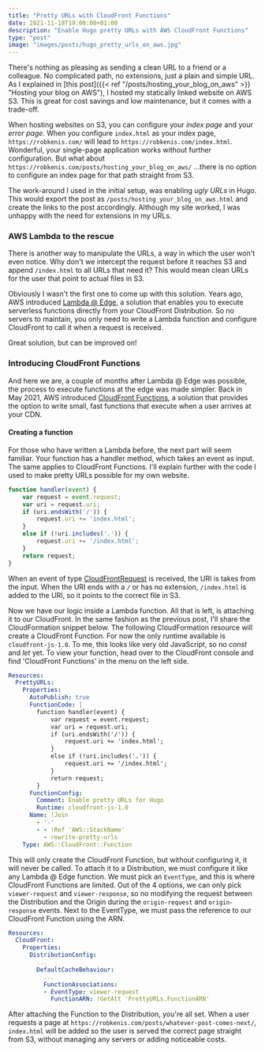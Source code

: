 ```yaml
---
title: "Pretty URLs with CloudFront Functions"
date: 2021-11-18T19:00:00+01:00
description: "Enable Hugo pretty URLs with AWS CloudFront Functions"
type: "post"
image: "images/posts/hugo_pretty_urls_on_aws.jpg"
---
```


There's nothing as pleasing as sending a clean URL to a friend or a colleague. No complicated path, no
extensions, just a plain and simple URL. As I explained in [this post]({{< ref "/posts/hosting_your_blog_on_aws" >}} "Hosting your blog on AWS"), I hosted my statically linked website
on AWS S3. This is great for cost savings and low maintenance, but it comes with a trade-off.

When hosting websites on S3, you can configure your *index page* and your *error page*. When you configure 
`index.html` as your index page, `https://robkenis.com/` will lead to `https://robkenis.com/index.html`. 
Wonderful, your single-page application works without further configuration. But what about `https://robkenis.com/posts/hosting_your_blog_on_aws/` …there is no option to configure an index page
for that path straight from S3.

The work-around I used in the initial setup, was enabling *ugly URLs* in Hugo. This would export the post as
`/posts/hosting_your_blog_on_aws.html` and create the links to the post accordingly. Although my site worked,
I was unhappy with the need for extensions in my URLs.

### AWS Lambda to the rescue

There is another way to manipulate the URLs, a way in which the user won't even notice. Why don't we 
intercept the request before it reaches S3 and append `/index.html` to all URLs that need it? This would 
mean clean URLs for the user that point to actual files in S3. 

Obviously I wasn't the first one to come up with this solution. Years ago, AWS introduced 
[Lambda @ Edge](https://aws.amazon.com/lambda/edge), a solution that enables you to execute serverless
functions directly from your CloudFront Distribution. So no servers to maintain, you only need to write a 
Lambda function and configure CloudFront to call it when a request is received.

Great solution, but can be improved on!

### Introducing CloudFront Functions

And here we are, a couple of months after Lambda @ Edge was possible, the process to execute functions at the
edge was made simpler. Back in May 2021, AWS introduced [CloudFront Functions](https://aws.amazon.com/blogs/aws/introducing-cloudfront-functions-run-your-code-at-the-edge-with-low-latency-at-any-scale/), a
solution that provides the option to write small, fast functions that execute when a user arrives at your CDN.

#### Creating a function

For those who have written a Lambda before, the next part will seem familiar. Your function has a handler
method, which takes an event as input. The same applies to CloudFront Functions. I'll explain further with
the code I used to make pretty URLs possible for my own website.

```js
function handler(event) {
    var request = event.request;
    var uri = request.uri;
    if (uri.endsWith('/')) {
        request.uri += 'index.html';
    }
    else if (!uri.includes('.')) {
        request.uri += '/index.html';
    }
    return request;
}
```

When an event of type [CloudFrontRequest](https://github.com/DefinitelyTyped/DefinitelyTyped/blob/master/types/aws-lambda/common/cloudfront.d.ts#L44) is received,
the URI is takes from the input. When the URI ends with a `/` or has no extension, `/index.html` is added
to the URI, so it points to the correct file in S3.

Now we have our logic inside a Lambda function. All that is left, is attaching it to our CloudFront. In the 
same fashion as the previous post, I'll share the CloudFormation snippet below. The following CloudFormation
resource will create a CloudFront Function. For now the only runtime available is `cloudfront-js-1.0`. To me,
this looks like very old JavaScript, so no *const* and *let* yet. To view your function, head over
to the CloudFront console and find 'CloudFront Functions' in the menu on the left side.

```yaml
Resources:
  PrettyURLs:
    Properties:
      AutoPublish: true
      FunctionCode: |
        function handler(event) {
            var request = event.request;
            var uri = request.uri;
            if (uri.endsWith('/')) {
                request.uri += 'index.html';
            }
            else if (!uri.includes('.')) {
                request.uri += '/index.html';
            }
            return request;
        }
      FunctionConfig:
        Comment: Enable pretty URLs for Hugo
        Runtime: cloudfront-js-1.0
      Name: !Join
        - '-'
        - - !Ref 'AWS::StackName'
          - rewrite-pretty-urls
    Type: AWS::CloudFront::Function
```

This will only create the CloudFront Function, but without configuring it, it will never be called. To attach
it to a Distribution, we must configure it like any Lambda @ Edge function. We must pick an `EventType`, and
this is where CloudFront Functions are limited. Out of the 4 options, we can only pick `viewer-request`
and `viewer-response`, so no modifying the request between the Distribution and the Origin during the 
`origin-request` and `origin-response` events. Next to the EventType, we must pass the reference to our
CloudFront Function using the ARN.

```yaml
Resources:
  CloudFront:
    Properties:
      DistributionConfig:
        ...
        DefaultCacheBehaviour:
          ...
          FunctionAssociations:
          - EventType: viewer-request
            FunctionARN: !GetAtt 'PrettyURLs.FunctionARN'
```

After attaching the Function to the Distribution, you're all set. When a user requests a page at
`https://robkenis.com/posts/whatever-post-comes-next/`, `index.html` will be added so the user is served
the correct page straight from S3, without managing any servers or adding noticeable costs.
